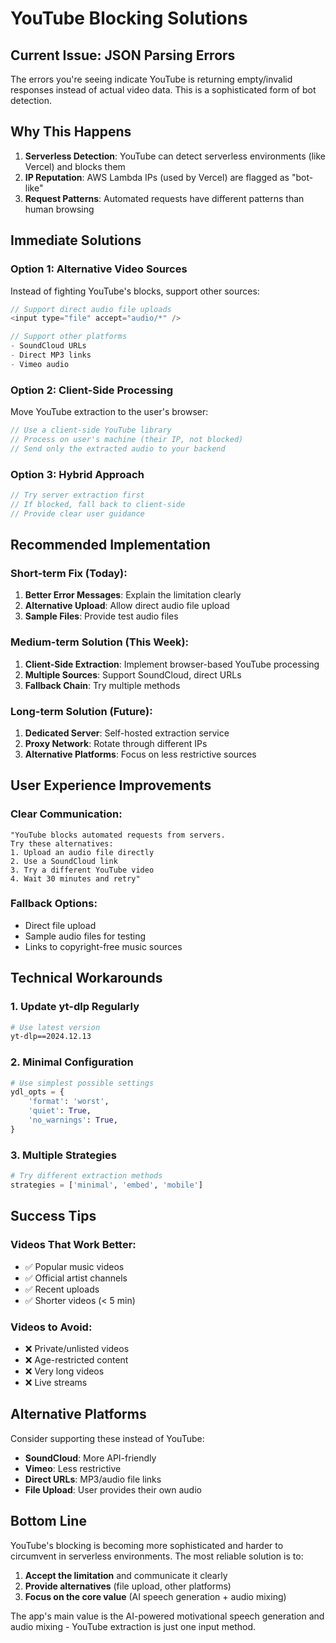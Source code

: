# YouTube Blocking Solutions

## Current Issue: JSON Parsing Errors

The errors you're seeing indicate YouTube is returning empty/invalid responses instead of actual video data. This is a sophisticated form of bot detection.

## Why This Happens

1. **Serverless Detection**: YouTube can detect serverless environments (like Vercel) and blocks them
2. **IP Reputation**: AWS Lambda IPs (used by Vercel) are flagged as "bot-like"
3. **Request Patterns**: Automated requests have different patterns than human browsing

## Immediate Solutions

### Option 1: Alternative Video Sources
Instead of fighting YouTube's blocks, support other sources:

```javascript
// Support direct audio file uploads
<input type="file" accept="audio/*" />

// Support other platforms
- SoundCloud URLs
- Direct MP3 links
- Vimeo audio
```

### Option 2: Client-Side Processing
Move YouTube extraction to the user's browser:

```javascript
// Use a client-side YouTube library
// Process on user's machine (their IP, not blocked)
// Send only the extracted audio to your backend
```

### Option 3: Hybrid Approach
```javascript
// Try server extraction first
// If blocked, fall back to client-side
// Provide clear user guidance
```

## Recommended Implementation

### Short-term Fix (Today):
1. **Better Error Messages**: Explain the limitation clearly
2. **Alternative Upload**: Allow direct audio file upload
3. **Sample Files**: Provide test audio files

### Medium-term Solution (This Week):
1. **Client-Side Extraction**: Implement browser-based YouTube processing
2. **Multiple Sources**: Support SoundCloud, direct URLs
3. **Fallback Chain**: Try multiple methods

### Long-term Solution (Future):
1. **Dedicated Server**: Self-hosted extraction service
2. **Proxy Network**: Rotate through different IPs
3. **Alternative Platforms**: Focus on less restrictive sources

## User Experience Improvements

### Clear Communication:
```
"YouTube blocks automated requests from servers. 
Try these alternatives:
1. Upload an audio file directly
2. Use a SoundCloud link
3. Try a different YouTube video
4. Wait 30 minutes and retry"
```

### Fallback Options:
- Direct file upload
- Sample audio files for testing
- Links to copyright-free music sources

## Technical Workarounds

### 1. Update yt-dlp Regularly
```bash
# Use latest version
yt-dlp==2024.12.13
```

### 2. Minimal Configuration
```python
# Use simplest possible settings
ydl_opts = {
    'format': 'worst',
    'quiet': True,
    'no_warnings': True,
}
```

### 3. Multiple Strategies
```python
# Try different extraction methods
strategies = ['minimal', 'embed', 'mobile']
```

## Success Tips

### Videos That Work Better:
- ✅ Popular music videos
- ✅ Official artist channels  
- ✅ Recent uploads
- ✅ Shorter videos (< 5 min)

### Videos to Avoid:
- ❌ Private/unlisted videos
- ❌ Age-restricted content
- ❌ Very long videos
- ❌ Live streams

## Alternative Platforms

Consider supporting these instead of YouTube:
- **SoundCloud**: More API-friendly
- **Vimeo**: Less restrictive
- **Direct URLs**: MP3/audio file links
- **File Upload**: User provides their own audio

## Bottom Line

YouTube's blocking is becoming more sophisticated and harder to circumvent in serverless environments. The most reliable solution is to:

1. **Accept the limitation** and communicate it clearly
2. **Provide alternatives** (file upload, other platforms)
3. **Focus on the core value** (AI speech generation + audio mixing)

The app's main value is the AI-powered motivational speech generation and audio mixing - YouTube extraction is just one input method.